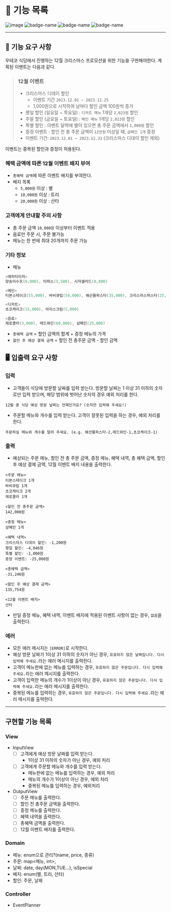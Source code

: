 # 📄 기능 목록
![image](https://story.baemin.com/wp-content/uploads/2023/10/%EB%B0%B0%EB%AF%BC%EB%8B%A4%EC%9B%80_1920x710.png)
![badge-name](https://img.shields.io/badge/woowacouase-precourse-blue.svg) ![badge-name](https://img.shields.io/badge/Java-christmas-red.svg) ![badge-name](https://img.shields.io/badge/week-4-green.svg)

---

## 🚀 기능 요구 사항
우테코 식당에서 진행하는 12월 크리스마스 프로모션을 위한 기능을 구현해야한다. 계획된 이벤트는 다음과 같다.
> ### 12월 이벤트
> - 크리스마스 디데이 할인
>   - 이벤트 기간 `2023.12.01 ~ 2023.12.25`
>   - 1,000원으로 시작하여 날마다 할인 금액 100원씩 증가
> - 평일 할인 (일요일 ~ 목요일) : `디저트 메뉴` 1개당 `2,023원` 할인
> - 주말 할인 (금요일 ~ 토요일) : `메인 메뉴` 1개당 `2,023원` 할인
> - 특별 할인 : 이벤트 달력에 별이 있으면 총 주문 금액에서 `1,000원` 할인
> - 증정 이벤트 : 할인 전 총 주문 금액이 `12만원` 이상일 때, `샴페인 1개` 증정
> - 이벤트 기간: `2023.12.01 ~ 2023.12.31` (크리스마스 디데이 할인 제외)

이벤트는 중복된 할인과 증정이 허용된다.

### 혜택 금액에 따른 12월 이벤트 배지 부여
- `총혜택 금액`에 따른 이벤트 배지를 부여한다.  
- 배지 목록
  - `5,000원` 이상 : 별
  - `10,000원` 이상 : 트리
  - `20,000원` 이상 : 산타

### 고객에게 안내할 주의 사항
- 총 주문 금액 `10,000원` 이상부터 이벤트 적용
- 음료만 주문 시, 주문 불가능
- 메뉴는 한 번에 최대 20개까지 주문 가능

### 기타 정보
- 메뉴
```java
<애피타이저>
양송이수프(6,000), 타파스(5,500), 시저샐러드(8,000)

<메인>
티본스테이크(55,000), 바비큐립(54,000), 해산물파스타(35,000), 크리스마스파스타(25,000)

<디저트>
초코케이크(15,000), 아이스크림(5,000)

<음료>
제로콜라(3,000), 레드와인(60,000), 샴페인(25,000)
```
- `총혜택 금액` = 할인 금액의 합계 + 증정 메뉴의 가격 
- `할인 후 예상 결제 금액` = 할인 전 총주문 금액 - 할인 금액

## 🖥️ 입출력 요구 사항
### 입력
- 고객들이 식당에 방문할 날짜를 입력 받는다. 방문할 날짜는 1 이상 31 이하의 숫자로만 입력 받으며, 해당 범위에 벗어난 숫자의 경우 예외 처리를 한다. 
```
12월 중 식당 예상 방문 날짜는 언제인가요? (숫자만 입력해 주세요!)
```
- 주문할 메뉴와 개수를 입력 받는다. 고객이 잘못된 입력을 하는 경우, 예외 처리를 한다.
```
주문하실 메뉴와 개수를 알려 주세요. (e.g. 해산물파스타-2,레드와인-1,초코케이크-1)
```

### 출력
- 예상되는 주문 메뉴, 할인 전 총 주문 금액, 증정 메뉴, 혜택 내역, 총 혜택 금액, 할인 후 예상 결제 금액, 12월 이벤트 배지 내용을 출력한다.
```
<주문 메뉴>
티본스테이크 1개
바비큐립 1개
초코케이크 2개
제로콜라 1개
 
<할인 전 총주문 금액>
142,000원
 
<증정 메뉴>
샴페인 1개
 
<혜택 내역>
크리스마스 디데이 할인: -1,200원
평일 할인: -4,046원
특별 할인: -1,000원
증정 이벤트: -25,000원
 
<총혜택 금액>
-31,246원
 
<할인 후 예상 결제 금액>
135,754원
 
<12월 이벤트 배지>
산타
```
- 만일 증정 메뉴, 혜택 내역, 이벤트 배지에 적용된 이벤트 사항이 없는 경우, `없음`을 출력한다.

### 에러
- 모든 에러 메시지는 `[ERROR]`로 시작한다.
- 예상 방문 날짜가 1이상 31 이하의 숫자가 아닌 경우, `유효하지 않은 날짜입니다. 다시 입력해 주세요.`라는 에러 메시지를 출력한다.
- 고객이 메뉴판에 없는 메뉴를 입력하는 경우, `유효하지 않은 주문입니다. 다시 입력해 주세요.`라는 에러 메시지를 출력한다.
- 고객이 입력한 메뉴의 개수가 1이상이 아닌 경우, `유효하지 않은 주문입니다. 다시 입력해 주세요.`라는 에러 메시지를 출력한다.
- 중복된 메뉴를 입력하는 경우, `유효하지 않은 주문입니다. 다시 입력해 주세요.`라는 에러 메시지를 출력한다.


---
## 구현할 기능 목록
### View
- InputView
  - [ ] 고객에게 예상 방문 날짜를 입력 받는다.
    - 1이상 31 이하의 숫자가 아닌 경우, 예외 처리
  - [ ] 고객에게 주문할 메뉴와 개수를 입력 받는다.
    - 메뉴판에 없는 메뉴를 입력하는 경우, 예외 처리
    - 메뉴의 개수가 1이상이 아닌 경우, 예외 처리
    - 중복된 메뉴를 입력하는 경우, 예외처리
- OutputView
  - [ ] 주문 메뉴를 출력한다.
  - [ ] 할인 전 총주문 금액을 출력한다.
  - [ ] 증정 메뉴를 출력한다.
  - [ ] 혜택 내역을 출력한다.
  - [ ] 총혜택 금액을 출력한다.
  - [ ] 12월 이벤트 배지를 출력한다.

### Domain
- 메뉴: enum으로 관리?(name, price, 종류)
- 주문: map<메뉴, int>,  
- 날짜: date, day(MON,TUE...), isSpecial
- 배지: enum(별, 트리, 산타)
- 할인: 주문, 날짜

### Controller
- EventPlanner